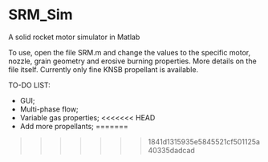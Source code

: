 # SRM_Sim
A solid rocket motor simulator in Matlab

To use, open the file SRM.m and change the values to the specific motor, nozzle, grain geometry and erosive burning properties. More details on the file itself. Currently only fine KNSB propellant is available.

TO-DO LIST:
- GUI;
- Multi-phase flow;
- Variable gas properties;
<<<<<<< HEAD
- Add more propellants;
=======
>>>>>>> 1841d1315935e5845521cf501125a40335dadcad
